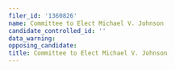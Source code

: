 ```yaml
---
filer_id: '1360826'
name: Committee to Elect Michael V. Johnson
candidate_controlled_id: ''
data_warning: 
opposing_candidate: 
title: Committee to Elect Michael V. Johnson
---
```

